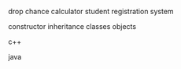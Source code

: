 drop chance calculator
student registration system

constructor
inheritance
classes
objects

c++

java

